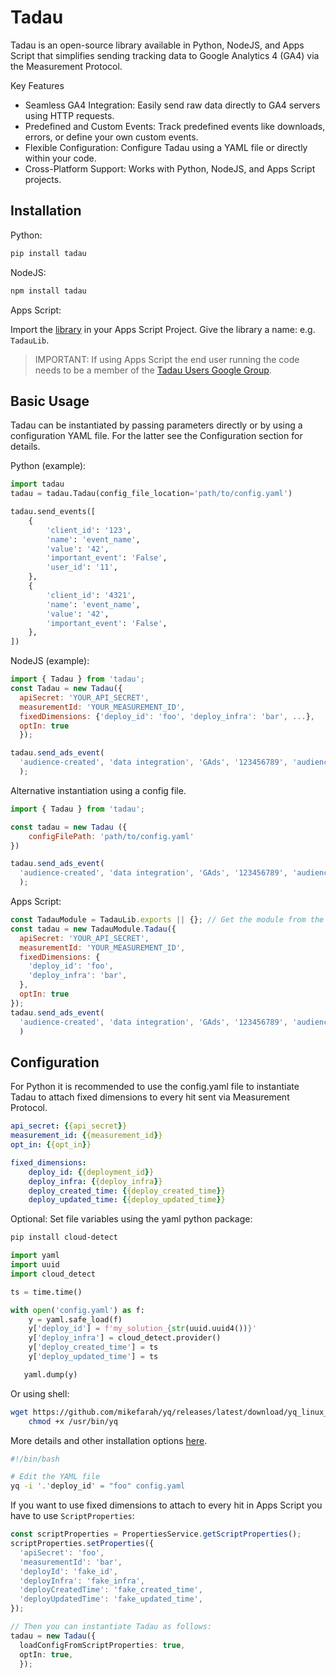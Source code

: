 # Tadau

Tadau is an open-source library available in Python, NodeJS, and Apps Script
that simplifies sending tracking data to Google Analytics 4 (GA4) via the
Measurement Protocol.

Key Features

*   Seamless GA4 Integration: Easily send raw data directly to GA4 servers using
    HTTP requests.
*   Predefined and Custom Events: Track predefined events like downloads,
    errors, or define your own custom events.
*   Flexible Configuration: Configure Tadau using a YAML file or directly within
    your code.
*   Cross-Platform Support: Works with Python, NodeJS, and Apps Script projects.

## Installation

Python:

```sh
pip install tadau
```

NodeJS:

```sh
npm install tadau
```

Apps Script:

Import the
[library](https://script.google.com/corp/u/0/home/projects/1g-iLsgplKCPDMGJ7opNjG978hEwNYkE_z9wwzcO7TMqoSTkvuuvcvVmi)
in your Apps Script Project. Give the library a name: e.g. `TadauLib`.

> IMPORTANT: If using Apps Script the end user running the code needs to be a
> member of the
> [Tadau Users Google Group](https://groups.google.com/g/tadau-users/).

## Basic Usage

Tadau can be instantiated by passing parameters directly or by using a
configuration YAML file. For the latter see the Configuration section for
details.

Python (example):

```py
import tadau
tadau = tadau.Tadau(config_file_location='path/to/config.yaml')

tadau.send_events([
    {
        'client_id': '123',
        'name': 'event_name',
        'value': '42',
        'important_event': 'False',
        'user_id': '11',
    },
    {
        'client_id': '4321',
        'name': 'event_name',
        'value': '42',
        'important_event': 'False',
    },
])
```

NodeJS (example):

```javascript
import { Tadau } from 'tadau';
const Tadau = new Tadau({
  apiSecret: 'YOUR_API_SECRET',
  measurementId: 'YOUR_MEASUREMENT_ID',
  fixedDimensions: {'deploy_id': 'foo', 'deploy_infra': 'bar', ...},
  optIn: true
  });

tadau.send_ads_event(
  'audience-created', 'data integration', 'GAds', '123456789', 'audienceList'
  );
```

Alternative instantiation using a config file.

```javascript
import { Tadau } from 'tadau';

const tadau = new Tadau ({
    configFilePath: 'path/to/config.yaml'
})

tadau.send_ads_event(
  'audience-created', 'data integration', 'GAds', '123456789', 'audienceList'
  );
```

Apps Script:

```javascript
const TadauModule = TadauLib.exports || {}; // Get the module from the library
const tadau = new TadauModule.Tadau({
  apiSecret: 'YOUR_API_SECRET',
  measurementId: 'YOUR_MEASUREMENT_ID',
  fixedDimensions: {
    'deploy_id': 'foo',
    'deploy_infra': 'bar',
  },
  optIn: true
});
tadau.send_ads_event(
  'audience-created', 'data integration', 'GAds', '123456789', 'audienceList'
  )
```

## Configuration

For Python it is recommended to use the config.yaml file to instantiate Tadau to
attach fixed dimensions to every hit sent via Measurement Protocol.

```yaml
api_secret: {{api_secret}}
measurement_id: {{measurement_id}}
opt_in: {{opt_in}}

fixed_dimensions:
    deploy_id: {{deployment_id}}
    deploy_infra: {{deploy_infra}}
    deploy_created_time: {{deploy_created_time}}
    deploy_updated_time: {{deploy_updated_time}}
```

Optional: Set file variables using the yaml python package:

```sh
pip install cloud-detect
```

```py
import yaml
import uuid
import cloud_detect

ts = time.time()

with open('config.yaml') as f:
    y = yaml.safe_load(f)
    y['deploy_id'] = f'my_solution_{str(uuid.uuid4())}'
    y['deploy_infra'] = cloud_detect.provider()
    y['deploy_created_time'] = ts
    y['deploy_updated_time'] = ts

   yaml.dump(y)
```

Or using shell:

```sh
wget https://github.com/mikefarah/yq/releases/latest/download/yq_linux_amd64 -O /usr/bin/yq &&\
    chmod +x /usr/bin/yq
```

More details and other installation options
[here](https://github.com/mikefarah/yq/).

```sh
#!/bin/bash

# Edit the YAML file
yq -i '.'deploy_id' = "foo" config.yaml
```

If you want to use fixed dimensions to attach to every hit in Apps Script you
have to use `ScriptProperties`:

```ts
const scriptProperties = PropertiesService.getScriptProperties();
scriptProperties.setProperties({
  'apiSecret': 'foo',
  'measurementId': 'bar',
  'deployId': 'fake_id',
  'deployInfra': 'fake_infra',
  'deployCreatedTime': 'fake_created_time',
  'deployUpdatedTime': 'fake_updated_time',
});

// Then you can instantiate Tadau as follows:
tadau = new Tadau({
  loadConfigFromScriptProperties: true,
  optIn: true,
  });
```

